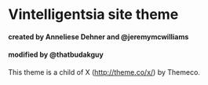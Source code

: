 # Vintelligentsia site theme
#### created by Anneliese Dehner and @jeremymcwilliams
#### modified by @thatbudakguy

This theme is a child of X (http://theme.co/x/) by Themeco.
